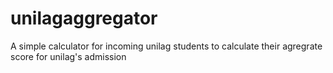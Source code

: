 # unilagaggregator
A simple calculator for incoming unilag students to calculate their agregrate score for unilag's admission
